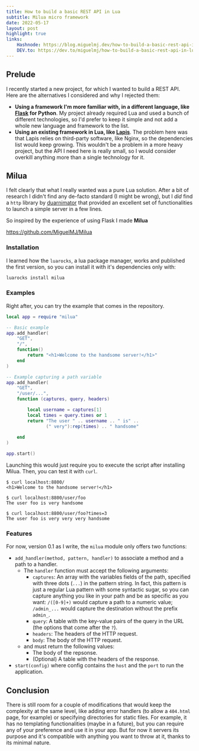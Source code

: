 ```yaml
---
title: How to build a basic REST API in Lua
subtitle: Milua micro framework
date: 2022-05-17
layout: post
highlight: true
links:
    Hashnode: https://blog.miguelmj.dev/how-to-build-a-basic-rest-api-in-lua-milua-micro-framework
    DEV.to: https://dev.to/miguelmj/how-to-build-a-basic-rest-api-in-lua-milua-micro-framework-332h
---
```


## Prelude
I recently started a new project, for which I wanted to build a REST API. Here are the alternatives I considered and why I rejected them:
- **Using a framework I'm more familiar with, in a different language, like [Flask](https://flask.palletsprojects.com/en/2.1.x/) for Python**. My project already required Lua and used a bunch of different technologies, so I'd prefer to keep it simple and not add a whole new language and framework to the list.
- **Using an existing framework in Lua, like [Lapis](https://leafo.net/lapis/)**. The problem here was that Lapis relies on third-party software, like Nginx, so the dependencies list would keep growing. This wouldn't be a problem in a more heavy project, but the API I need here is really small, so I would consider overkill anything more than a single technology for it.

## Milua

I felt clearly that what I really wanted was a pure Lua solution. After a bit of research I didn't find any de-facto standard (I might be wrong), but I *did* find a `http` library by [duarnimator](https://github.com/duarnimator) that provided an excellent set of functionalities to launch a simple server in a few lines.

So inspired by the experience of using Flask I made **Milua**

https://github.com/MiguelMJ/Milua

### Installation
I learned how the `luarocks`, a lua package manager, works and published the first version, so you can install it with it's dependencies only with:

```bash
luarocks install milua
```

### Examples
Right after, you can try the example that comes in the repository.
```lua
local app = require "milua"

-- Basic example
app.add_handler(
    "GET",
    "/",
    function()
        return "<h1>Welcome to the handsome server!</h1>"
    end
)

-- Example capturing a path variable
app.add_handler(
    "GET",
    "/user/...", 
    function (captures, query, headers)

        local username = captures[1]
        local times = query.times or 1
        return "The user " .. username .. " is" ..
               (" very"):rep(times) .. " handsome"
    
    end
)

app.start()
```
Launching this would just require you to execute the script after installing Milua. Then, you can test it with `curl`.

```output
$ curl localhost:8800/
<h1>Welcome to the handsome server!</h1> 

$ curl localhost:8800/user/foo
The user foo is very handsome

$ curl localhost:8800/user/foo?times=3
The user foo is very very very handsome
```

### Features
For now, version 0.1 as I write, the `milua` module only offers two functions:
- `add_handler(method, pattern, handler)` to associate a method and a path to a handler.
    - The `handler` function must accept the following arguments:
        - `captures`: An array with the variables fields of the path, specified with three dots (`...`) in the pattern string. In fact, this pattern is just a regular Lua pattern with some syntactic sugar, so you can capture anything you like in your path and be as specific as you want: `/([0-9]+)` would capture a path to a numeric value; `/admin_...` would capture the destination without the prefix `admin_`.
        - `query`: A table with the key-value pairs of the query in the URL (the options that come after the `?`).
        - `headers`: The headers of the HTTP request.
        - `body`: The body of the HTTP request.
    - and must return the following values:
        - The body of the repsonse.
        - (Optional) A table with the headers of the response.
- `start(config)` where config contains the `host` and the `port` to run the application.

## Conclusion
There is still room for a couple of modifications that would keep the complexity at the same level, like adding error handlers (to allow a `404.html` page, for example) or specifying directories for static files. For example, it has no templating functionalities (maybe in a future), but you can require any of your preference and use it in your app. But for now it servers its purpose and it's compatible with anything you want to throw at it, thanks to its minimal nature.
